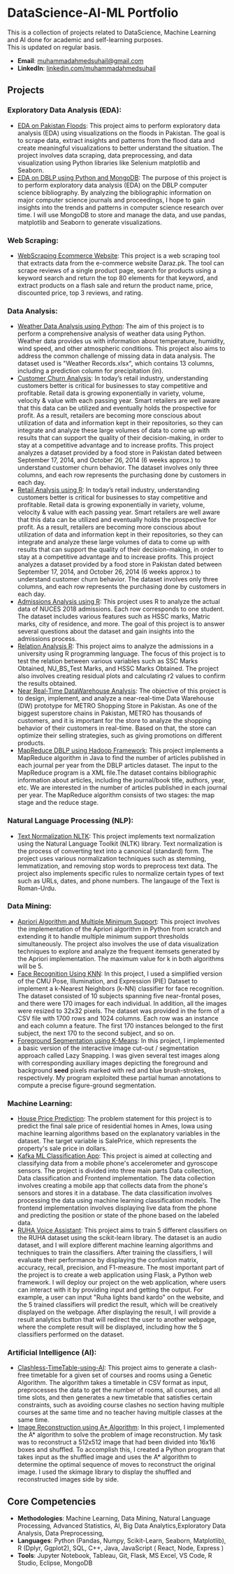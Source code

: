 # DataScience-AI-ML Portfolio
This is a collection of projects related to DataScience, Machine Learning and AI done for academic and self-learning purposes.
<br />
This is updated on regular basis.

- **Email**: [muhammadahmedsuhail@gmail.com](muhammadahmedsuhail@gmail.com)
- **LinkedIn**: [linkedin.com/muhammadahmedsuhail](https://www.linkedin.com/in/muhammad-ahmed-suhail/)

## Projects

### Exploratory Data Analysis (EDA):

- [EDA on Pakistan Floods](https://github.com/MuhammadAhmedSuhail/EDA-on-Pakistan-Floods):
This project aims to perform exploratory data analysis (EDA) using visualizations on the floods in Pakistan. The goal is to scrape data, extract insights and patterns from the flood data and create meaningful visualizations to better understand the situation. The project involves data scraping, data preprocessing, and data visualization using Python libraries like Selenium matplotlib and Seaborn.
- [EDA on DBLP using Python and MongoDB](https://github.com/MuhammadAhmedSuhail/EDA-on-DBLP-using-Python-MongoDB):
The purpose of this project is to perform exploratory data analysis (EDA) on the DBLP computer science bibliography. By analyzing the bibliographic information on major computer science journals and proceedings, I hope to gain insights into the trends and patterns in computer science research over time. I will use MongoDB to store and manage the data, and use pandas, matplotlib and Seaborn to generate visualizations.

### Web Scraping:
- [WebScraping Ecommerce Website](https://github.com/MuhammadAhmedSuhail/WebScraping-Ecommerce-Website):
This project is a web scraping tool that extracts data from the e-commerce website Daraz.pk. The tool can scrape reviews of a single product page, search for products using a keyword search and return the top 80 elements for that keyword, and extract products on a flash sale and return the product name, price, discounted price, top 3 reviews, and rating.

### Data Analysis:
- [Weather Data Analysis using Python](https://github.com/MuhammadAhmedSuhail/Weather-Data-Analysis-using-Python):
The aim of this project is to perform a comprehensive analysis of weather data using Python. Weather data provides us with information about temperature, humidity, wind speed, and other atmospheric conditions. This project also aims to address the common challenge of missing data in data analysis. The dataset used is "Weather Records.xlsx", which contains 13 columns, including a prediction column for precipitation (in).
- [Customer Churn Analysis](https://github.com/MuhammadAhmedSuhail/Churn-Analysis-using-R):
In today’s retail industry, understanding customers better is critical for businesses to stay competitive and profitable. Retail data is growing exponentially in variety, volume, velocity & value with each passing year. Smart retailers are well aware that this data can be utilized and eventually holds the prospective for profit. As a result, retailers are becoming more conscious about utilization of data and information kept in their repositories, so they can integrate and analyze these large volumes of data to come up with results that can support the quality of their decision-making, in order to stay at a competitive advantage and to increase profits. This project analyzes a dataset provided by a food store in Pakistan dated between September 17, 2014, and October 26, 2014 (6 weeks approx.) to understand customer churn behavior. The dataset involves only three columns, and each row represents the purchasing done by customers in each day.
- [Retail Analysis using R](https://github.com/MuhammadAhmedSuhail/Retail-Analysis-using-R):
In today’s retail industry, understanding customers better is critical for businesses to stay competitive and profitable. Retail data is growing exponentially in variety, volume, velocity & value with each passing year. Smart retailers are well aware that this data can be utilized and eventually holds the prospective for profit. As a result, retailers are becoming more conscious about utilization of data and information kept in their repositories, so they can integrate and analyze these large volumes of data to come up with results that can support the quality of their decision-making, in order to stay at a competitive advantage and to increase profits. This project analyzes a dataset provided by a food store in Pakistan dated between September 17, 2014, and October 26, 2014 (6 weeks approx.) to understand customer churn behavior. The dataset involves only three columns, and each row represents the purchasing done by customers in each day.
- [Admissions Analysis using R](https://github.com/MuhammadAhmedSuhail/Admissions-Analysis-using-R):
This project uses R to analyze the actual data of NUCES 2018 admissions. Each row corresponds to one student. The dataset includes various features such as HSSC marks, Matric marks, city of residence, and more. The goal of this project is to answer several questions about the dataset and gain insights into the admissions process.
- [Relation Analysis R](https://github.com/MuhammadAhmedSuhail/Relation-Analysis-R):
This project aims to analyze the admissions in a university using R programming language. The focus of this project is to test the relation between various variables such as SSC Marks Obtained, NU_BS_Test Marks, and HSSC Marks Obtained. The project also involves creating residual plots and calculating r2 values to confirm the results obtained.
- [Near Real-Time DataWarehouse Analysis](https://github.com/MuhammadAhmedSuhail/Near-Real-Time-DataWarehouse-Analysis):
The objective of this project is to design, implement, and analyze a near-real-time Data Warehouse (DW) prototype for METRO Shopping Store in Pakistan. As one of the biggest superstore chains in Pakistan, METRO has thousands of customers, and it is important for the store to analyze the shopping behavior of their customers in real-time. Based on that, the store can optimize their selling strategies, such as giving promotions on different products.
- [MapReduce DBLP using Hadoop Framework](https://github.com/MuhammadAhmedSuhail/MapReduce-Hadoop-DBLP):
This project implements a MapReduce algorithm in Java to find the number of articles published in each journal per year from the DBLP articles dataset. The input to the MapReduce program is a XML file.The dataset contains bibliographic information about articles, including the journal/book title, authors, year, etc. We are interested in the number of articles published in each journal per year. The MapReduce algorithm consists of two stages: the map stage and the reduce stage.

### Natural Language Processing (NLP):
- [Text Normalization NLTK](https://github.com/MuhammadAhmedSuhail/Text-Normalization-NLTK):
This project implements text normalization using the Natural Language Toolkit (NLTK) library. Text normalization is the process of converting text into a canonical (standard) form. The project uses various normalization techniques such as stemming, lemmatization, and removing stop words to preprocess text data. The project also implements specific rules to normalize certain types of text such as URLs, dates, and phone numbers. The langauge of the Text is Roman-Urdu.

### Data Mining:
- [Apriori Algorithm and Multiple Minimum Support](https://github.com/MuhammadAhmedSuhail/Apriori-Algorithm-and-Multiple-Support):
This project involves the implementation of the Apriori algorithm in Python from scratch and extending it to handle multiple minimum support thresholds simultaneously. The project also involves the use of data visualization techniques to explore and analyze the frequent itemsets generated by the Apriori implementation. The maximum value for k in both algorithms will be 5.
- [Face Recognition Using KNN](https://github.com/MuhammadAhmedSuhail/Face-Recognition-using-KNN):
In this project, I used a simplified version of the CMU Pose, Illumination, and Expression (PIE) Dataset to implement a k-Nearest Neighbors (k-NN) classifier for face recognition. The dataset consisted of 10 subjects spanning five near-frontal poses, and there were 170 images for each individual. In addition, all the images were resized to 32x32 pixels. The dataset was provided in the form of a CSV file with 1700 rows and 1024 columns. Each row was an instance and each column a feature. The first 170 instances belonged to the first subject, the next 170 to the second subject, and so on.
- [Foreground Segmentation using K-Means](https://github.com/MuhammadAhmedSuhail/Foreground-Segmentation-using-K-Means):
In this project, I implemented a basic version of the interactive image cut-out / segmentation approach called Lazy Snapping. I was given several test images along with corresponding auxiliary images depicting the foreground and background **seed** pixels marked with red and blue brush-strokes, respectively. My program exploited these partial human annotations to compute a precise figure-ground segmentation.

### Machine Learning:
- [House Price Prediction](https://github.com/MuhammadAhmedSuhail/House-Price-Prediction):
The problem statement for this project is to predict the final sale price of residential homes in Ames, Iowa using machine learning algorithms based on the explanatory variables in the dataset. The target variable is SalePrice, which represents the property's sale price in dollars.
- [Kafka ML Classification App](https://github.com/MuhammadAhmedSuhail/Kafka-ML_Classification-App):
This project is aimed at collecting and classifying data from a mobile phone's accelerometer and gyroscope sensors. The project is divided into three main parts Data collection, Data classification and Frontend implementation. The data collection involves creating a mobile app that collects data from the phone's sensors and stores it in a database. The data classification involves processing the data using machine learning classification models. The frontend implementation involves displaying live data from the phone and predicting the position or state of the phone based on the labeled data.
- [RUHA Voice Assistant](https://github.com/MuhammadAhmedSuhail/RUHA-Voice-Assistant):
This project aims to train 5 different classifiers on the RUHA dataset using the scikit-learn library. The dataset is an audio dataset, and I will explore different machine learning algorithms and techniques to train the classifiers. After training the classifiers, I will evaluate their performance by displaying the confusion matrix, accuracy, recall, precision, and F1-measure. The most important part of the project is to create a web application using Flask, a Python web framework. I will deploy our project on the web application, where users can interact with it by providing input and getting the output. For example, a user can input "Ruha lights band kardo" on the website, and the 5 trained classifiers will predict the result, which will be creatively displayed on the webpage. After displaying the result, I will provide a result analytics button that will redirect the user to another webpage, where the complete result will be displayed, including how the 5 classifiers performed on the dataset.

### Artificial Intelligence (AI):
- [Clashless-TimeTable-using-AI](https://github.com/MuhammadAhmedSuhail/Clashless-TimeTable-using-AI):
This project aims to generate a clash-free timetable for a given set of courses and rooms using a Genetic Algorithm. The algorithm takes a timetable in CSV format as input, preprocesses the data to get the number of rooms, all courses, and all time slots, and then generates a new timetable that satisfies certain constraints, such as avoiding course clashes no section having multiple courses at the same time and no teacher having multiple classes at the same time.
- [Image Reconstruction using A* Algorithm](https://github.com/MuhammadAhmedSuhail/Image-Reconstruction-using-AI):
In this project, I implemented the A* algorithm to solve the problem of image reconstruction. My task was to reconstruct a 512x512 image that had been divided into 16x16 boxes and shuffled. To accomplish this, I created a Python program that takes input as the shuffled image and uses the A* algorithm to determine the optimal sequence of moves to reconstruct the original image. I used the skimage library to display the shuffled and reconstructed images side by side.

## Core Competencies

- **Methodologies**: Machine Learning, Data Mining, Natural Language Processing, Advanced Statistics, AI, Big Data Analytics,Exploratory Data Analysis, Data Preprocessing,
- **Languages**: Python (Pandas, Numpy, Scikit-Learn, Seaborn, Matplotlib), R (Dplyr, Ggplot2), SQL, C++, Java, JavaScript ( React, Node, Express )
- **Tools**: Jupyter Notebook, Tableau, Git, Flask, MS Excel, VS Code, R Studio, Eclipse, MongoDB
